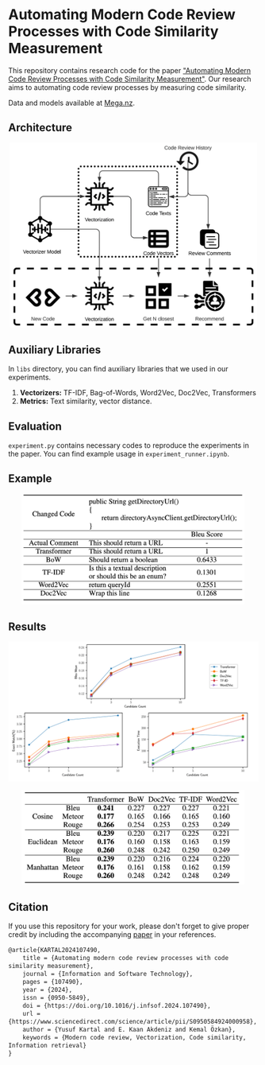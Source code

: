 # Automating Modern Code Review Processes with Code Similarity Measurement

This repository contains research code for the paper ["Automating Modern Code Review Processes with Code Similarity Measurement"](http://dx.doi.org/10.2139/ssrn.4450324). Our research aims to automating code review processes by measuring code similarity.

Data and models available at [Mega.nz](https://mega.nz/folder/kv4GDDJa#pcgag7752nVLPumSilU_yg).

## Architecture
<p  align="center">
<img src="public/architecture.png" width="500"></img>
<p>


## Auxiliary Libraries

In `libs` directory, you can find auxiliary libraries that we used in our experiments.

1. **Vectorizers:** TF-IDF, Bag-of-Words, Word2Vec, Doc2Vec, Transformers
2. **Metrics:** Text similarity, vector distance.

## Evaluation

`experiment.py` contains necessary codes to reproduce the experiments in the paper.
You can find example usage in `experiment_runner.ipynb`.

## Example

<p  align="center">
<img src="public/example.png" width="450"></img>
<p>


## Results

![Vectorizer Comparison](public/results_chart.png)
<p  align="center">
<img src="public/results_table.png" width="450"></img>
<p>

## Citation

If you use this repository for your work, please don't forget to give proper credit by including the accompanying [paper](https://dx.doi.org/10.2139/ssrn.4450324) in your references.


    @article{KARTAL2024107490,
        title = {Automating modern code review processes with code similarity measurement},
        journal = {Information and Software Technology},
        pages = {107490},
        year = {2024},
        issn = {0950-5849},
        doi = {https://doi.org/10.1016/j.infsof.2024.107490},
        url = {https://www.sciencedirect.com/science/article/pii/S0950584924000958},
        author = {Yusuf Kartal and E. Kaan Akdeniz and Kemal Özkan},
        keywords = {Modern code review, Vectorization, Code similarity, Information retrieval}  
    }
    
